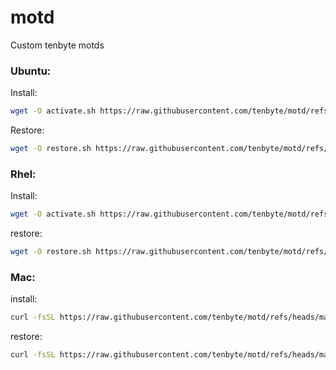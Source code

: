 # motd
Custom tenbyte motds

### Ubuntu:

Install:

```bash
wget -O activate.sh https://raw.githubusercontent.com/tenbyte/motd/refs/heads/main/ubuntu/activate.sh && chmod +x activate.sh && ./activate.sh
```
Restore:
```bash
wget -O restore.sh https://raw.githubusercontent.com/tenbyte/motd/refs/heads/main/ubuntu/restore.sh && chmod +x restore.sh && ./restore.sh
```


### Rhel:

Install:
```bash
wget -O activate.sh https://raw.githubusercontent.com/tenbyte/motd/refs/heads/main/rhel/activate.sh && chmod +x activate.sh && ./activate.sh
```

restore:
```bash
wget -O restore.sh https://raw.githubusercontent.com/tenbyte/motd/refs/heads/main/rhel/restore.sh && chmod +x restore.sh && ./restore.sh
```




### Mac:
install:
```bash
curl -fsSL https://raw.githubusercontent.com/tenbyte/motd/refs/heads/main/mac/activate.sh | bash
```
restore:
```bash
curl -fsSL https://raw.githubusercontent.com/tenbyte/motd/refs/heads/main/mac/restore.sh -o /tmp/tenbyte-restore.sh && bash /tmp/tenbyte-restore.sh && rm /tmp/tenbyte-restore.sh
```
